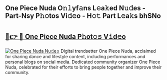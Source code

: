 ## One Piece Nuda O𝚗𝚕yf𝚊ns L𝚎a𝚔ed N𝚞𝚍es - Part-Nsy P𝚑𝚘tos Vi𝚍𝚎o - H𝚘𝚝 Part L𝚎a𝚔s bhSNo

# <h2><a href="http://kfa8d6u.oniu.top/?m=One+Piece+Nuda">🔗👉 🔴 One Piece Nuda P𝚑ot𝚘𝚜 V𝚒d𝚎o</a></h2>

[![One Piece Nuda Nu𝚍e𝚜](https://i.imgur.com/0qMVB7G.gif)](http://kfa8d6u.oniu.top/?m=One+Piece+Nuda)
Digital trendsetter One Piece Nuda, acclaimed for sharing dance and lifestyle content, including performances and personal blogs on social media. Dedicated community organizer One Piece Nuda, celebrated for their efforts to bring people together and improve their community.  
